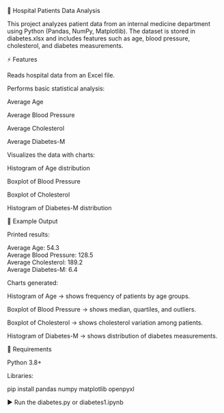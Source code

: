 🏥 Hospital Patients Data Analysis

This project analyzes patient data from an internal medicine department using Python (Pandas, NumPy, Matplotlib).
The dataset is stored in diabetes.xlsx and includes features such as age, blood pressure, cholesterol, and diabetes measurements.

⚡ Features

Reads hospital data from an Excel file.

Performs basic statistical analysis:

Average Age

Average Blood Pressure

Average Cholesterol

Average Diabetes-M

Visualizes the data with charts:

Histogram of Age distribution

Boxplot of Blood Pressure

Boxplot of Cholesterol

Histogram of Diabetes-M distribution

📂 Example Output

Printed results:

Average Age: 54.3  
Average Blood Pressure: 128.5  
Average Cholesterol: 189.2  
Average Diabetes-M: 6.4  


Charts generated:

Histogram of Age → shows frequency of patients by age groups.

Boxplot of Blood Pressure → shows median, quartiles, and outliers.

Boxplot of Cholesterol → shows cholesterol variation among patients.

Histogram of Diabetes-M → shows distribution of diabetes measurements.

🔧 Requirements

Python 3.8+

Libraries:

pip install pandas numpy matplotlib openpyxl

▶️ Run the diabetes.py or diabetes1.ipynb

